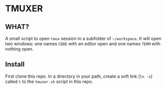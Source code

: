 # TMUXER

## WHAT?

A small script to open `tmux` session in a subfolder of `~/workspace`. It will
open two windows: one names `CODE` with an editor open and one names `TERM` with
nothing open.

## Install

First clone this repo. In a directory in your path, create a soft link (`ln -s`)
called `t` to the `tmuxer.sh` script in this repo.
